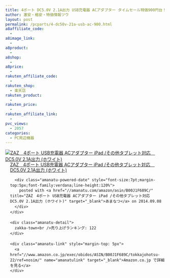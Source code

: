 ```yaml
---
title: 4ポート DC5.0V 2.1A出力 USB充電器 ACアダプター タイムセール特価900円台！送料無料！
author: 激安・格安・特価情報ツウ
layout: post
permalink: /pcparts/4-dc50v-21a-usb-ac-900.html
a8affiliate_code:
  -
a8image_link:
  -
a8product:
  -
a8shop:
  -
a8price:
  -
rakuten_affiliate_code:
  -
rakuten_shop:
  - 楽天店
rakuten_product:
  -
rakuten_price:
  -
rakuten_affiliate_link:
  -
pvc_views:
  - 2057
categories:
  - PC周辺機器
---
```

<div class="amanatu-box" style="margin-bottom:0px;">
  <div class="amanatu-image" style="float:left;">
    <a href="//www.amazon.co.jp/exec/obidos/ASIN/B00J1F689C/tokkajohotsu-22/ref=nosim/" name="amanatulink" target="_blank"><img src="//i0.wp.com/ecx.images-amazon.com/images/I/31xUpBMWVpL._SL160_.jpg?w=546" alt="ZAZ　4ポート USB充電器 ACアダプター iPad /その他タブレット対応　DC5.0V 2.1A出力 (ホワイト)" style="border: none;" data-recalc-dims="1" /></a>
  </div>

  <div class="amanatu-info" style="float:left;margin-left:15px;line-height:120%">
    <div class="amanatu-name" style="margin-bottom:10px;line-height:120%">
      <a href="//www.amazon.co.jp/exec/obidos/ASIN/B00J1F689C/tokkajohotsu-22/ref=nosim/" name="amanatulink" target="_blank">ZAZ　4ポート USB充電器 ACアダプター iPad /その他タブレット対応　DC5.0V 2.1A出力 (ホワイト)</a>

      <div class="amanatu-powered-date" style="font-size:7pt;margin-top:5px;font-family:verdana;line-height:120%">
        posted with <a href="//amanatu.com/amazon/asin/B00J1F689C/" title="ZAZ　4ポート USB充電器 ACアダプター iPad /その他タブレット対応　DC5.0V 2.1A出力 (ホワイト)" target="_blank">あまなつ</a> on 2014.09.08
      </div>
    </div>

    <div class="amanatu-detail">
      zakka-town<br />売り上げランキング: 122
    </div>

    <div class="amanatu-link" style="margin-top: 5px">
      <a href="//www.amazon.co.jp/exec/obidos/ASIN/B00J1F689C/tokkajohotsu-22/ref=nosim/" name="amanatulink" target="_blank">Amazon.co.jp で詳細を見る</a>
    </div>
  </div>

  <div class="amanatu-footer" style="clear: left">
  </div>
</div>